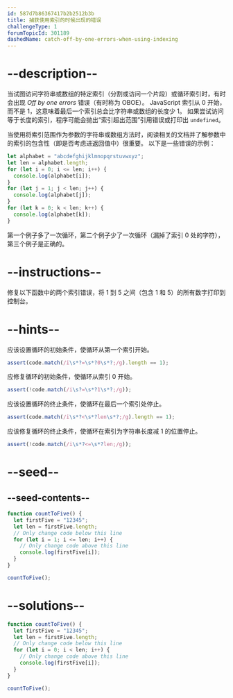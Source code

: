 ```yaml
---
id: 587d7b86367417b2b2512b3b
title: 捕获使用索引的时候出现的错误
challengeType: 1
forumTopicId: 301189
dashedName: catch-off-by-one-errors-when-using-indexing
---
```


# --description--

当试图访问字符串或数组的特定索引（分割或访问一个片段）或循环索引时，有时会出现 <dfn>Off by one errors</dfn> 错误（有时称为 OBOE）。 JavaScript 索引从 0 开始，而不是 1，这意味着最后一个索引总会比字符串或数组的长度少 1。 如果尝试访问等于长度的索引，程序可能会抛出“索引超出范围”引用错误或打印出 `undefined`。

当使用将索引范围作为参数的字符串或数组方法时，阅读相关的文档并了解参数中的索引的包含性（即是否考虑进返回值中）很重要。 以下是一些错误的示例：

```js
let alphabet = "abcdefghijklmnopqrstuvwxyz";
let len = alphabet.length;
for (let i = 0; i <= len; i++) {
  console.log(alphabet[i]);
}
for (let j = 1; j < len; j++) {
  console.log(alphabet[j]);
}
for (let k = 0; k < len; k++) {
  console.log(alphabet[k]);
}
```

第一个例子多了一次循环，第二个例子少了一次循环（漏掉了索引 0 处的字符）， 第三个例子是正确的。

# --instructions--

修复以下函数中的两个索引错误，将 1 到 5 之间（包含 1 和 5）的所有数字打印到控制台。

# --hints--

应该设置循环的初始条件，使循环从第一个索引开始。

```js
assert(code.match(/i\s*?=\s*?0\s*?;/g).length == 1);
```

应修复循环的初始条件，使循环从索引 0 开始。

```js
assert(!code.match(/i\s?=\s*?1\s*?;/g));
```

应该设置循环的终止条件，使循环在最后一个索引处停止。

```js
assert(code.match(/i\s*?<\s*?len\s*?;/g).length == 1);
```

应该修复循环的终止条件，使循环在索引为字符串长度减 1 的位置停止。

```js
assert(!code.match(/i\s*?<=\s*?len;/g));
```

# --seed--

## --seed-contents--

```js
function countToFive() {
  let firstFive = "12345";
  let len = firstFive.length;
  // Only change code below this line
  for (let i = 1; i <= len; i++) {
    // Only change code above this line
    console.log(firstFive[i]);
  }
}

countToFive();
```

# --solutions--

```js
function countToFive() {
  let firstFive = "12345";
  let len = firstFive.length;
  // Only change code below this line
  for (let i = 0; i < len; i++) {
    // Only change code above this line
    console.log(firstFive[i]);
  }
}

countToFive();
```
